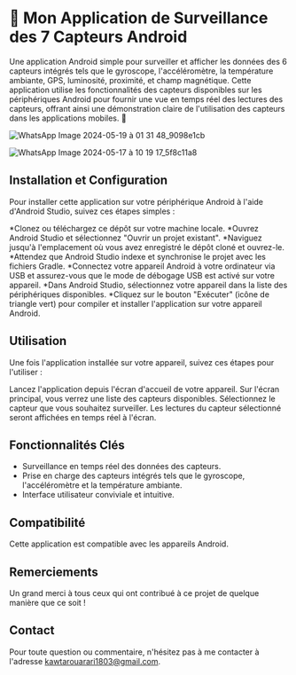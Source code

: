 
# 📱 Mon Application de Surveillance des 7 Capteurs Android

Une application Android simple pour surveiller et afficher les données des 6 capteurs intégrés tels que le gyroscope, l'accéléromètre, la température ambiante, GPS, luminosité, proximité, et champ magnétique. Cette application utilise les fonctionnalités des capteurs disponibles sur les périphériques Android pour fournir une vue en temps réel des lectures des capteurs, offrant ainsi une démonstration claire de l'utilisation des capteurs dans les applications mobiles. 🌟 

![WhatsApp Image 2024-05-19 à 01 31 48_9098e1cb](https://github.com/ouarriorxx/AndroidSensorApp/assets/143946046/e033d075-29d2-49bb-89f5-de0f4de20886)

![WhatsApp Image 2024-05-17 à 10 19 17_5f8c11a8](https://github.com/ouarriorxx/AndroidSensorApp/assets/143946046/64417972-7b2d-4f12-8fa4-ebb848972646)



## Installation et Configuration

Pour installer cette application sur votre périphérique Android à l'aide d'Android Studio, suivez ces étapes simples :

*Clonez ou téléchargez ce dépôt sur votre machine locale. 
*Ouvrez Android Studio et sélectionnez "Ouvrir un projet existant". 
*Naviguez jusqu'à l'emplacement où vous avez enregistré le dépôt cloné et ouvrez-le. 
*Attendez que Android Studio indexe et synchronise le projet avec les fichiers Gradle. 
*Connectez votre appareil Android à votre ordinateur via USB et assurez-vous que le mode de débogage USB est activé sur votre appareil. 
*Dans Android Studio, sélectionnez votre appareil dans la liste des périphériques disponibles. 
*Cliquez sur le bouton "Exécuter" (icône de triangle vert) pour compiler et installer l'application sur votre appareil Android.

## Utilisation

Une fois l'application installée sur votre appareil, suivez ces étapes pour l'utiliser :

Lancez l'application depuis l'écran d'accueil de votre appareil.
Sur l'écran principal, vous verrez une liste des capteurs disponibles.
Sélectionnez le capteur que vous souhaitez surveiller.
Les lectures du capteur sélectionné seront affichées en temps réel à l'écran.

## Fonctionnalités Clés

- Surveillance en temps réel des données des capteurs.
- Prise en charge des capteurs intégrés tels que le gyroscope, l'accéléromètre et la température ambiante.
- Interface utilisateur conviviale et intuitive.

## Compatibilité

Cette application est compatible avec les appareils Android.

## Remerciements

Un grand merci à tous ceux qui ont contribué à ce projet de quelque manière que ce soit !

## Contact

Pour toute question ou commentaire, n'hésitez pas à me contacter à l'adresse kawtarouarari1803@gmail.com.
